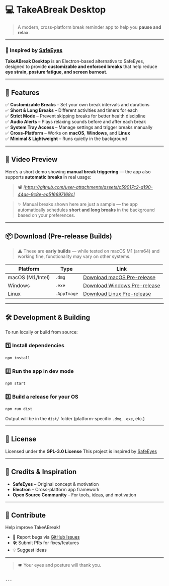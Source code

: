 # 💻 **TakeABreak Desktop**
> A modern, cross-platform break reminder app to help you **pause and relax**.

---

### 🎯 Inspired by [SafeEyes](https://github.com/slgobinath/SafeEyes)  
**TakeABreak Desktop** is an Electron-based alternative to SafeEyes, designed to provide **customizable and enforced breaks** that help reduce **eye strain, posture fatigue, and screen burnout**.

---

## 🚀 **Features**
✅ **Customizable Breaks** – Set your own break intervals and durations  
✅ **Short & Long Breaks** – Different activities and timers for each  
✅ **Strict Mode** – Prevent skipping breaks for better health discipline  
✅ **Audio Alerts** – Plays relaxing sounds before and after each break  
✅ **System Tray Access** – Manage settings and trigger breaks manually  
✅ **Cross-Platform** – Works on **macOS**, **Windows**, and **Linux**  
✅ **Minimal & Lightweight** – Runs quietly in the background

---

## 🎥 **Video Preview**
Here’s a short demo showing **manual break triggering** — the app also supports **automatic breaks** in real usage:


> 📽️ *[https://github.com/user-attachments/assets/c59017c2-d190-44ae-9c8e-ea516697168c]*

> ✨ Manual breaks shown here are just a sample — the app automatically schedules **short and long breaks** in the background based on your preferences.

---

## 📦 **Download (Pre-release Builds)**

> ⚠️ These are **early builds** — while tested on macOS M1 (arm64) and working fine, functionality may vary on other systems.

| Platform | Type | Link |
|----------|------|------|
| macOS (M1/Intel) | `.dmg` | [Download macOS Pre-release](https://github.com/pranavwani/takeabreak/releases/download/v1.0.0/TakeABreak-1.0.0-arm64.dmg) |
| Windows | `.exe` | [Download Windows Pre-release](https://github.com/pranavwani/takeabreak/releases/download/v1.0.0/TakeABreak.Setup.1.0.0.exe) |
| Linux | `.AppImage` | [Download Linux Pre-release](https://github.com/pranavwani/takeabreak/releases/download/v1.0.0/TakeABreak-1.0.0.AppImage) |

---

## 🛠️ **Development & Building**

To run locally or build from source:

### 1️⃣ Install dependencies

```bash
npm install
````

### 2️⃣ Run the app in dev mode

```bash
npm start
```

### 3️⃣ Build a release for your OS

```bash
npm run dist
```

Output will be in the `dist/` folder (platform-specific `.dmg`, `.exe`, etc.)

---

## 📄 **License**

Licensed under the **GPL-3.0 License**
This project is inspired by [SafeEyes](https://github.com/slgobinath/SafeEyes)

---

## 🙌 **Credits & Inspiration**

* **SafeEyes** – Original concept & motivation
* **Electron** – Cross-platform app framework
* **Open Source Community** – For tools, ideas, and motivation

---

## 🤝 **Contribute**

Help improve TakeABreak!

* 🐛 Report bugs via [GitHub Issues](https://github.com/pranavwani/takeabreak/issues)
* 🛠️ Submit PRs for fixes/features
* 💡 Suggest ideas

---

> 👁️ Your eyes and posture will thank you.

```

---
